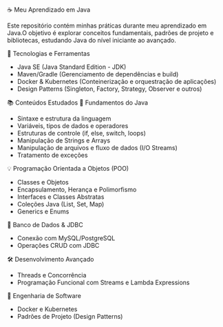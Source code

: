 ☕ Meu Aprendizado em Java

Este repositório contém minhas práticas durante meu aprendizado em Java.O objetivo é explorar conceitos fundamentais, padrões de projeto e bibliotecas, estudando Java do nível iniciante ao avançado.

🚀 Tecnologias e Ferramentas

 - Java SE (Java Standard Edition - JDK)
- Maven/Gradle (Gerenciamento de dependências e build)
- Docker & Kubernetes (Conteinerização e orquestração de aplicações)
- Design Patterns (Singleton, Factory, Strategy, Observer e outros)

📚 Conteúdos Estudados
🔢 Fundamentos do Java
- Sintaxe e estrutura da linguagem
- Variáveis, tipos de dados e operadores
- Estruturas de controle (if, else, switch, loops)
- Manipulação de Strings e Arrays
- Manipulação de arquivos e fluxo de dados (I/O Streams)
- Tratamento de exceções

💡 Programação Orientada a Objetos (POO)

- Classes e Objetos
- Encapsulamento, Herança e Polimorfismo
- Interfaces e Classes Abstratas
- Coleções Java (List, Set, Map)
- Generics e Enums

📂 Banco de Dados & JDBC

- Conexão com MySQL/PostgreSQL
- Operações CRUD com JDBC

🛠️ Desenvolvimento Avançado

- Threads e Concorrência
- Programação Funcional com Streams e Lambda Expressions

🔧 Engenharia de Software
- Docker e Kubernetes
- Padrões de Projeto (Design Patterns)

